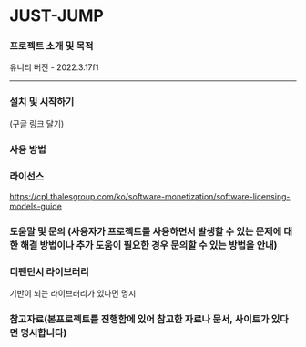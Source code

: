 JUST-JUMP
===============


### 프로젝트 소개 및 목적
유니티 버전 - 2022.3.17f1
* * *
### 설치 및 시작하기
(구글 링크 달기)

### 사용 방법


### 라이선스
https://cpl.thalesgroup.com/ko/software-monetization/software-licensing-models-guide


### 도움말 및 문의 (사용자가 프로젝트를 사용하면서 발생할 수 있는 문제에 대한 해결 방법이나 추가 도움이 필요한 경우 문의할 수 있는 방법을 안내)


### 디펜던시 라이브러리
기반이 되는 라이브러리가 있다면 명시



### 참고자료(본프로젝트를 진행함에 있어 참고한 자료나 문서, 사이트가 있다면 명시합니다)


